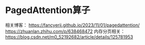 # PagedAttention算子
相关博客：
https://fancyerii.github.io/2023/11/01/pagedattention/
https://zhuanlan.zhihu.com/p/638468472
内存分页相关：
https://blog.csdn.net/m0_52192682/article/details/125781953
